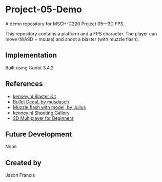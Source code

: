# Project-05-Demo

A demo repository for MSCH-C220 Project 05—3D FPS.

This repository contains a platform and a FPS character. The player can move (WASD + mouse) and shoot a blaster (with muzzle flash).

## Implementation

Built using Godot 3.4.2


## References
 - [kenney.nl Blaster Kit](https://kenney.nl/assets/blaster-kit)
 - [Bullet Decal, by musdasch](https://opengameart.org/content/bullet-decal)
 - [Muzzle flash with model, by Julius](https://opengameart.org/content/muzzle-flash-with-model)
 - [kenney.nl Shooting Gallery](https://kenney.nl/assets/shooting-gallery)
 - [3D Multiplayer for Beginners](https://www.youtube.com/watch?v=K0luHLZxjBA)

## Future Development

None

## Created by 

Jason Francis

```